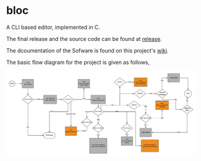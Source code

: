 # bloc
A CLI based editor, implemented in C.

The final release and the source code can be found at [release](https://github.com/lamrin13/Group_4_Bloc/releases).

The dcoumentation of the Sofware is found on this project's [wiki](https://github.com/lamrin13/Group_4_Bloc/wiki).

The basic flow diagram for the project is given as follows,


![flow_diagram](https://github.com/lamrin13/Group_4_Bloc/blob/main/doc/SYSC_flow.png)
